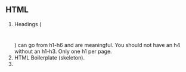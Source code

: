 ## HTML

1. Headings ( <h1></h1> ) can go from h1-h6 and are meaningful. You should not have an h4 without an h1-h3. Only one h1 per page. 
2. HTML Boilerplate (skeleton). 
3. <!DOCTYPE html>